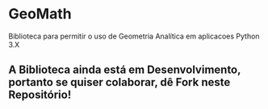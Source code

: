 # GeoMath

Biblioteca para permitir o uso de Geometria Analítica em aplicacoes Python 3.X

## A Biblioteca ainda está em Desenvolvimento, portanto se quiser colaborar, dê Fork neste Repositório!
